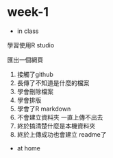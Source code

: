 # week-1

* in class

學習使用R studio

匯出一個網頁

  1. 接觸了github
  2. 長傳了不知道是什麼的檔案
  3. 學會刪除檔案
  4. 學會排版
  5. 學會了R markdown
  6. 不會建立資料夾 一直上傳不出去
  7. 終於搞清楚什麼是本機資料夾
  8. 終於上傳成功也會建立 readme了
  
* at home
